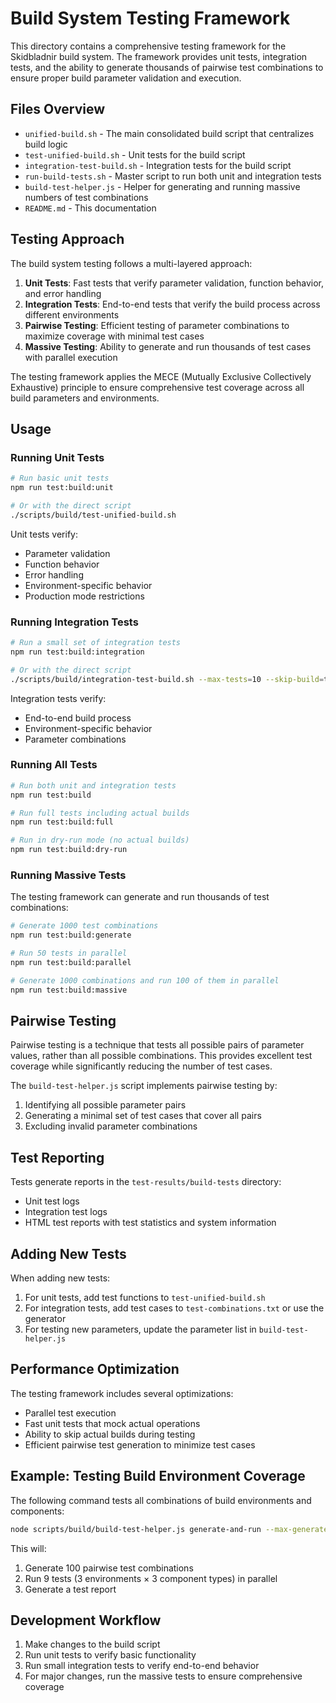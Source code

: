 # Build System Testing Framework

This directory contains a comprehensive testing framework for the Skidbladnir build system. The framework provides unit tests, integration tests, and the ability to generate thousands of pairwise test combinations to ensure proper build parameter validation and execution.

## Files Overview

- `unified-build.sh` - The main consolidated build script that centralizes build logic
- `test-unified-build.sh` - Unit tests for the build script
- `integration-test-build.sh` - Integration tests for the build script
- `run-build-tests.sh` - Master script to run both unit and integration tests
- `build-test-helper.js` - Helper for generating and running massive numbers of test combinations
- `README.md` - This documentation

## Testing Approach

The build system testing follows a multi-layered approach:

1. **Unit Tests**: Fast tests that verify parameter validation, function behavior, and error handling
2. **Integration Tests**: End-to-end tests that verify the build process across different environments
3. **Pairwise Testing**: Efficient testing of parameter combinations to maximize coverage with minimal test cases
4. **Massive Testing**: Ability to generate and run thousands of test cases with parallel execution

The testing framework applies the MECE (Mutually Exclusive Collectively Exhaustive) principle to ensure comprehensive test coverage across all build parameters and environments.

## Usage

### Running Unit Tests

```bash
# Run basic unit tests
npm run test:build:unit

# Or with the direct script
./scripts/build/test-unified-build.sh
```

Unit tests verify:
- Parameter validation
- Function behavior
- Error handling
- Environment-specific behavior
- Production mode restrictions

### Running Integration Tests

```bash
# Run a small set of integration tests
npm run test:build:integration

# Or with the direct script
./scripts/build/integration-test-build.sh --max-tests=10 --skip-build=true
```

Integration tests verify:
- End-to-end build process
- Environment-specific behavior
- Parameter combinations

### Running All Tests

```bash
# Run both unit and integration tests
npm run test:build

# Run full tests including actual builds
npm run test:build:full

# Run in dry-run mode (no actual builds)
npm run test:build:dry-run
```

### Running Massive Tests

The testing framework can generate and run thousands of test combinations:

```bash
# Generate 1000 test combinations
npm run test:build:generate

# Run 50 tests in parallel
npm run test:build:parallel

# Generate 1000 combinations and run 100 of them in parallel
npm run test:build:massive
```

## Pairwise Testing

Pairwise testing is a technique that tests all possible pairs of parameter values, rather than all possible combinations. This provides excellent test coverage while significantly reducing the number of test cases.

The `build-test-helper.js` script implements pairwise testing by:

1. Identifying all possible parameter pairs
2. Generating a minimal set of test cases that cover all pairs
3. Excluding invalid parameter combinations

## Test Reporting

Tests generate reports in the `test-results/build-tests` directory:

- Unit test logs
- Integration test logs
- HTML test reports with test statistics and system information

## Adding New Tests

When adding new tests:

1. For unit tests, add test functions to `test-unified-build.sh`
2. For integration tests, add test cases to `test-combinations.txt` or use the generator
3. For testing new parameters, update the parameter list in `build-test-helper.js`

## Performance Optimization

The testing framework includes several optimizations:

- Parallel test execution
- Fast unit tests that mock actual operations
- Ability to skip actual builds during testing
- Efficient pairwise test generation to minimize test cases

## Example: Testing Build Environment Coverage

The following command tests all combinations of build environments and components:

```bash
node scripts/build/build-test-helper.js generate-and-run --max-generate=100 --max-run=9 --parallel=3
```

This will:
1. Generate 100 pairwise test combinations
2. Run 9 tests (3 environments × 3 component types) in parallel
3. Generate a test report

## Development Workflow

1. Make changes to the build script
2. Run unit tests to verify basic functionality
3. Run small integration tests to verify end-to-end behavior
4. For major changes, run the massive tests to ensure comprehensive coverage